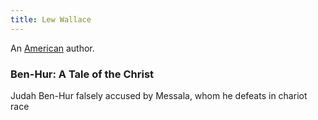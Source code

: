 ```yaml
---
title: Lew Wallace
---
```


An [American](../index.html) author.

### Ben-Hur: A Tale of the Christ

Judah Ben-Hur falsely accused by Messala, whom he defeats in chariot race
